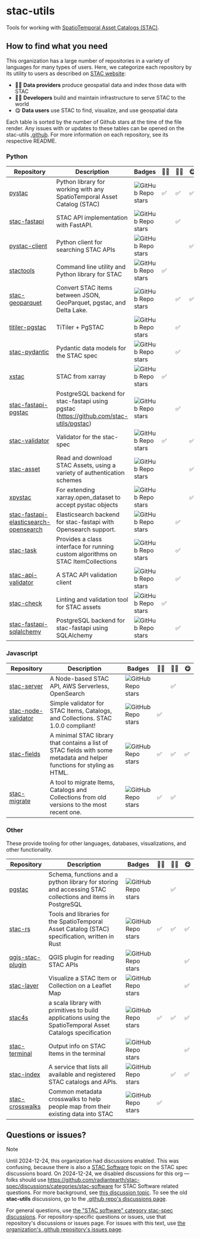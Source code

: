 # stac-utils

Tools for working with [SpatioTemporal Asset Catalogs (STAC)](https://stacspec.org/).

## How to find what you need

This organization has a large number of repositories in a variety of languages for many types of users.
Here, we categorize each repository by its utility to users as described on [STAC website](https://stacspec.org):

- 👩‍🍳 **Data providers** produce geospatial data and index those data with STAC
- 💁‍♂️ **Developers** build and maintain infrastructure to serve STAC to the world
- 😋 **Data users** use STAC to find, visualize, and use geospatial data

Each table is sorted by the number of Github stars at the time of the file render.
Any issues with or updates to these tables can be opened on the stac-utils [.github](https://github.com/stac-utils/.github).
For more information on each repository, see its respective README.

### Python

| Repository | Description | Badges | 👩‍🍳 |💁‍♂️ | 😋️ |
| -- | -- | -- | -- | -- | -- |
| [pystac](https://github.com/stac-utils/pystac) | Python library for working with any SpatioTemporal Asset Catalog (STAC) | ![GitHub Repo stars](https://img.shields.io/github/stars/stac-utils/pystac?style=flat-square) | ✅ | ✅ | ✅ |
| [stac-fastapi](https://github.com/stac-utils/stac-fastapi) | STAC API implementation with FastAPI.  | ![GitHub Repo stars](https://img.shields.io/github/stars/stac-utils/stac-fastapi?style=flat-square) |  | ✅ |  |
| [pystac-client](https://github.com/stac-utils/pystac-client) | Python client for searching STAC APIs | ![GitHub Repo stars](https://img.shields.io/github/stars/stac-utils/pystac-client?style=flat-square) |  |  | ✅ |
| [stactools](https://github.com/stac-utils/stactools) | Command line utility and Python library for STAC | ![GitHub Repo stars](https://img.shields.io/github/stars/stac-utils/stactools?style=flat-square) | ✅ |  |  |
| [stac-geoparquet](https://github.com/stac-utils/stac-geoparquet) | Convert STAC items between JSON, GeoParquet, pgstac, and Delta Lake. | ![GitHub Repo stars](https://img.shields.io/github/stars/stac-utils/stac-geoparquet?style=flat-square) |  | ✅ | ✅ |
| [titiler-pgstac](https://github.com/stac-utils/titiler-pgstac) | TiTiler + PgSTAC | ![GitHub Repo stars](https://img.shields.io/github/stars/stac-utils/titiler-pgstac?style=flat-square) |  | ✅ |  |
| [stac-pydantic](https://github.com/stac-utils/stac-pydantic) | Pydantic data models for the STAC spec | ![GitHub Repo stars](https://img.shields.io/github/stars/stac-utils/stac-pydantic?style=flat-square) |  | ✅ |  |
| [xstac](https://github.com/stac-utils/xstac) | STAC from xarray | ![GitHub Repo stars](https://img.shields.io/github/stars/stac-utils/xstac?style=flat-square) | ✅ |  |  |
| [stac-fastapi-pgstac](https://github.com/stac-utils/stac-fastapi-pgstac) | PostgreSQL backend for stac-fastapi using pgstac (https://github.com/stac-utils/pgstac) | ![GitHub Repo stars](https://img.shields.io/github/stars/stac-utils/stac-fastapi-pgstac?style=flat-square) |  | ✅ |  |
| [stac-validator](https://github.com/stac-utils/stac-validator) | Validator for the stac-spec | ![GitHub Repo stars](https://img.shields.io/github/stars/stac-utils/stac-validator?style=flat-square) | ✅ |  | ✅ |
| [stac-asset](https://github.com/stac-utils/stac-asset) | Read and download STAC Assets, using a variety of authentication schemes | ![GitHub Repo stars](https://img.shields.io/github/stars/stac-utils/stac-asset?style=flat-square) |  |  | ✅ |
| [xpystac](https://github.com/stac-utils/xpystac) | For extending xarray.open_dataset to accept pystac objects | ![GitHub Repo stars](https://img.shields.io/github/stars/stac-utils/xpystac?style=flat-square) |  |  | ✅ |
| [stac-fastapi-elasticsearch-opensearch](https://github.com/stac-utils/stac-fastapi-elasticsearch-opensearch) | Elasticsearch backend for stac-fastapi with Opensearch support. | ![GitHub Repo stars](https://img.shields.io/github/stars/stac-utils/stac-fastapi-elasticsearch-opensearch?style=flat-square) |  | ✅ |  |
| [stac-task](https://github.com/stac-utils/stac-task) | Provides a class interface for running custom algorithms on STAC ItemCollections | ![GitHub Repo stars](https://img.shields.io/github/stars/stac-utils/stac-task?style=flat-square) |  | ✅ |  |
| [stac-api-validator](https://github.com/stac-utils/stac-api-validator) | A STAC API validation client | ![GitHub Repo stars](https://img.shields.io/github/stars/stac-utils/stac-api-validator?style=flat-square) |  | ✅ |  |
| [stac-check](https://github.com/stac-utils/stac-check) | Linting and validation tool for STAC assets | ![GitHub Repo stars](https://img.shields.io/github/stars/stac-utils/stac-check?style=flat-square) | ✅ |  |  |
| [stac-fastapi-sqlalchemy](https://github.com/stac-utils/stac-fastapi-sqlalchemy) | PostgreSQL backend for stac-fastapi using SQLAlchemy | ![GitHub Repo stars](https://img.shields.io/github/stars/stac-utils/stac-fastapi-sqlalchemy?style=flat-square) |  | ✅ |  |

### Javascript

| Repository | Description | Badges | 👩‍🍳 |💁‍♂️ | 😋️ |
| -- | -- | -- | -- | -- | -- |
| [stac-server](https://github.com/stac-utils/stac-server) | A Node-based STAC API, AWS Serverless, OpenSearch | ![GitHub Repo stars](https://img.shields.io/github/stars/stac-utils/stac-server?style=flat-square) |  | ✅ |  |
| [stac-node-validator](https://github.com/stac-utils/stac-node-validator) | Simple validator for STAC Items, Catalogs, and Collections. STAC 1.0.0 compliant! | ![GitHub Repo stars](https://img.shields.io/github/stars/stac-utils/stac-node-validator?style=flat-square) | ✅ |  |  |
| [stac-fields](https://github.com/stac-utils/stac-fields) | A minimal STAC library that contains a list of STAC fields with some metadata and helper functions for styling as HTML. | ![GitHub Repo stars](https://img.shields.io/github/stars/stac-utils/stac-fields?style=flat-square) | ✅ | ✅ | ✅ |
| [stac-migrate](https://github.com/stac-utils/stac-migrate) | A tool to migrate Items, Catalogs and Collections from old versions to the most recent one. | ![GitHub Repo stars](https://img.shields.io/github/stars/stac-utils/stac-migrate?style=flat-square) | ✅ | ✅ |  |

### Other

These provide tooling for other languages, databases, visualizations, and other functionality.

| Repository | Description | Badges | 👩‍🍳 |💁‍♂️ | 😋️ |
| -- | -- | -- | -- | -- | -- |
| [pgstac](https://github.com/stac-utils/pgstac) | Schema, functions and a python library for storing and accessing STAC collections and items in PostgreSQL | ![GitHub Repo stars](https://img.shields.io/github/stars/stac-utils/pgstac?style=flat-square) |  | ✅ |  |
| [stac-rs](https://github.com/stac-utils/stac-rs) | Tools and libraries for the SpatioTemporal Asset Catalog (STAC) specification, written in Rust | ![GitHub Repo stars](https://img.shields.io/github/stars/stac-utils/stac-rs?style=flat-square) | ✅ | ✅ | ✅ |
| [qgis-stac-plugin](https://github.com/stac-utils/qgis-stac-plugin) | QGIS plugin for reading STAC APIs | ![GitHub Repo stars](https://img.shields.io/github/stars/stac-utils/qgis-stac-plugin?style=flat-square) |  |  | ✅ |
| [stac-layer](https://github.com/stac-utils/stac-layer) | Visualize a STAC Item or Collection on a Leaflet Map | ![GitHub Repo stars](https://img.shields.io/github/stars/stac-utils/stac-layer?style=flat-square) |  |  | ✅ |
| [stac4s](https://github.com/stac-utils/stac4s) | a scala library with primitives to build applications using the SpatioTemporal Asset Catalogs specification | ![GitHub Repo stars](https://img.shields.io/github/stars/stac-utils/stac4s?style=flat-square) | ✅ | ✅ | ✅ |
| [stac-terminal](https://github.com/stac-utils/stac-terminal) | Output info on STAC Items in the terminal | ![GitHub Repo stars](https://img.shields.io/github/stars/stac-utils/stac-terminal?style=flat-square) |  |  | ✅ |
| [stac-index](https://github.com/stac-utils/stac-index) | A service that lists all available and registered STAC catalogs and APIs. | ![GitHub Repo stars](https://img.shields.io/github/stars/stac-utils/stac-index?style=flat-square) |  | ✅ | ✅ |
| [stac-crosswalks](https://github.com/stac-utils/stac-crosswalks) | Common metadata crosswalks to help people map from their existing data into STAC | ![GitHub Repo stars](https://img.shields.io/github/stars/stac-utils/stac-crosswalks?style=flat-square) | ✅ |  |  |

## Questions or issues?

> [!NOTE]
> Until 2024-12-24, this organization had discussions enabled.
> This was confusing, because there is also a [STAC Software](https://github.com/radiantearth/stac-spec/discussions/categories/stac-software) topic on the STAC spec discussions board.
> On 2024-12-24, we disabled discussions for this org — folks should use https://github.com/radiantearth/stac-spec/discussions/categories/stac-software for STAC Software related questions.
> For more background, see [this discussion topic](https://github.com/radiantearth/stac-spec/discussions/1326).
> To see the old **stac-utils** discussions, go to the [.github repo's discussions page](https://github.com/stac-utils/.github/discussions).

For general questions, use [the "STAC software" category stac-spec discussions](https://github.com/radiantearth/stac-spec/discussions).
For repository-specific questions or issues, use that repository's discussions or issues page.
For issues with this text, use [the organization's .github repository's issues page](https://github.com/stac-utils/.github/issues).
